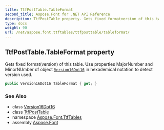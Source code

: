 ```yaml
---
title: TtfPostTable.TableFormat
second_title: Aspose.Font for .NET API Reference
description: TtfPostTable property. Gets fixed formatversion of this table. Use properties MajorNumber and MinorNUmber of object Version16Dot16 in hexademical notation to detect version used
type: docs
weight: 90
url: /net/aspose.font.ttftables/ttfposttable/tableformat/
---
```

## TtfPostTable.TableFormat property

Gets fixed format(version) of this table. Use properties MajorNumber and MinorNUmber of object [`Version16Dot16`](../../../aspose.font.ttfcommon/version16dot16/) in hexademical notation to detect version used.

```csharp
public Version16Dot16 TableFormat { get; }
```

### See Also

* class [Version16Dot16](../../../aspose.font.ttfcommon/version16dot16/)
* class [TtfPostTable](../)
* namespace [Aspose.Font.TtfTables](../../../aspose.font.ttftables/)
* assembly [Aspose.Font](../../../)


